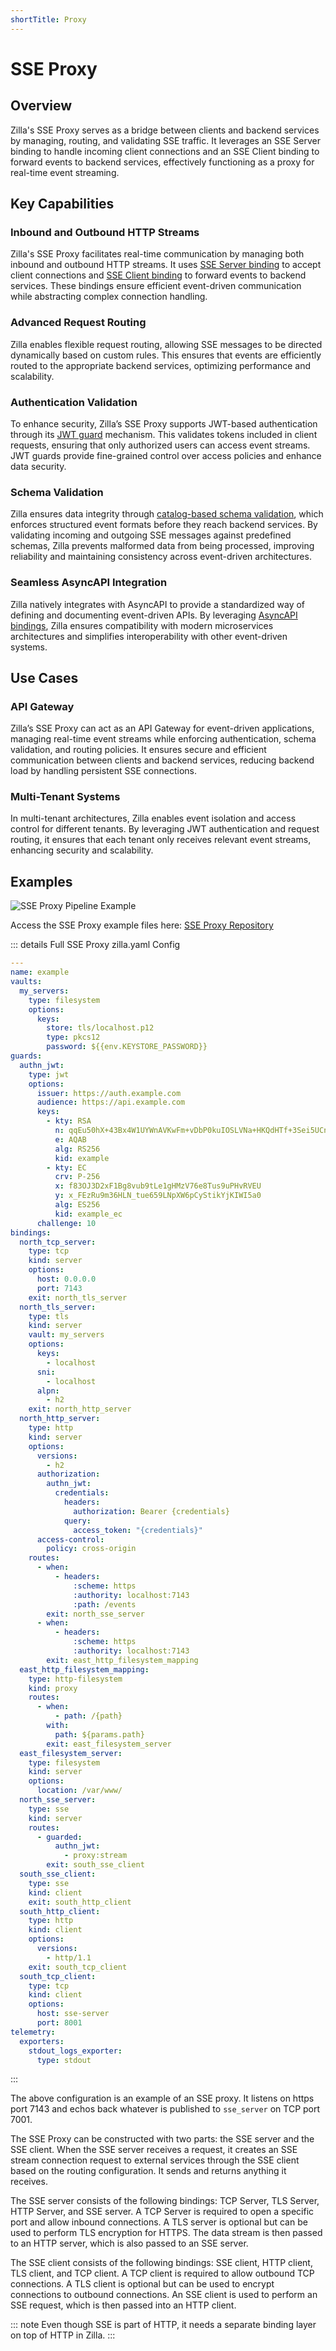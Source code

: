 ```yaml
---
shortTitle: Proxy
---
```


# SSE Proxy

## Overview

Zilla's SSE Proxy serves as a bridge between clients and backend services by managing, routing, and validating SSE traffic. It leverages an SSE Server binding to handle incoming client connections and an SSE Client binding to forward events to backend services, effectively functioning as a proxy for real-time event streaming.

## Key Capabilities

### Inbound and Outbound HTTP Streams

Zilla's SSE Proxy facilitates real-time communication by managing both inbound and outbound HTTP streams. It uses [SSE Server binding](../../../reference/config/bindings/sse/server.md) to accept client connections and [SSE Client binding](../../../reference/config/bindings/sse/client.md) to forward events to backend services. These bindings ensure efficient event-driven communication while abstracting complex connection handling.

### Advanced Request Routing

Zilla enables flexible request routing, allowing SSE messages to be directed dynamically based on custom rules. This ensures that events are efficiently routed to the appropriate backend services, optimizing performance and scalability.

### Authentication Validation

To enhance security, Zilla’s SSE Proxy supports JWT-based authentication through its [JWT guard](../../../reference/config/guards/jwt.md) mechanism. This validates tokens included in client requests, ensuring that only authorized users can access event streams. JWT guards provide fine-grained control over access policies and enhance data security.

### Schema Validation

Zilla ensures data integrity through [catalog-based schema validation](../../../reference/config/catalogs/), which enforces structured event formats before they reach backend services. By validating incoming and outgoing SSE messages against predefined schemas, Zilla prevents malformed data from being processed, improving reliability and maintaining consistency across event-driven architectures.

### Seamless AsyncAPI Integration

Zilla natively integrates with AsyncAPI to provide a standardized way of defining and documenting event-driven APIs. By leveraging [AsyncAPI bindings](../../../reference/config/bindings/asyncapi/README.md), Zilla ensures compatibility with modern microservices architectures and simplifies interoperability with other event-driven systems.

## Use Cases

### API Gateway

Zilla’s SSE Proxy can act as an API Gateway for event-driven applications, managing real-time event streams while enforcing authentication, schema validation, and routing policies. It ensures secure and efficient communication between clients and backend services, reducing backend load by handling persistent SSE connections.

### Multi-Tenant Systems

In multi-tenant architectures, Zilla enables event isolation and access control for different tenants. By leveraging JWT authentication and request routing, it ensures that each tenant only receives relevant event streams, enhancing security and scalability.

## Examples

![SSE Proxy Pipeline Example](../images/sse-proxy.png)

Access the SSE Proxy example files here: [SSE Proxy Repository](https://github.com/aklivity/zilla-examples/tree/main/sse.proxy.jwt)

::: details Full SSE Proxy zilla.yaml Config

```yaml
---
name: example
vaults:
  my_servers:
    type: filesystem
    options:
      keys:
        store: tls/localhost.p12
        type: pkcs12
        password: ${{env.KEYSTORE_PASSWORD}}
guards:
  authn_jwt:
    type: jwt
    options:
      issuer: https://auth.example.com
      audience: https://api.example.com
      keys:
        - kty: RSA
          n: qqEu50hX+43Bx4W1UYWnAVKwFm+vDbP0kuIOSLVNa+HKQdHTf+3Sei5UCnkskn796izA29D0DdCy3ET9oaKRHIJyKbqFl0rv6f516QzOoXKC6N01sXBHBE/ovs0wwDvlaW+gFGPgkzdcfUlyrWLDnLV7LcuQymhTND2uH0oR3wJnNENN/OFgM1KGPPDOe19YsIKdLqARgxrhZVsh06OurEviZTXOBFI5r+yac7haDwOQhLHXNv+Y9MNvxs5QLWPFIM3bNUWfYrJnLrs4hGJS+y/KDM9Si+HL30QAFXy4YNO33J8DHjZ7ddG5n8/FqplOKvRtUgjcKWlxoGY4VdVaDQ==
          e: AQAB
          alg: RS256
          kid: example
        - kty: EC
          crv: P-256
          x: f83OJ3D2xF1Bg8vub9tLe1gHMzV76e8Tus9uPHvRVEU
          y: x_FEzRu9m36HLN_tue659LNpXW6pCyStikYjKIWI5a0
          alg: ES256
          kid: example_ec
      challenge: 10
bindings:
  north_tcp_server:
    type: tcp
    kind: server
    options:
      host: 0.0.0.0
      port: 7143
    exit: north_tls_server
  north_tls_server:
    type: tls
    kind: server
    vault: my_servers
    options:
      keys:
        - localhost
      sni:
        - localhost
      alpn:
        - h2
    exit: north_http_server
  north_http_server:
    type: http
    kind: server
    options:
      versions:
        - h2
      authorization:
        authn_jwt:
          credentials:
            headers:
              authorization: Bearer {credentials}
            query:
              access_token: "{credentials}"
      access-control:
        policy: cross-origin
    routes:
      - when:
          - headers:
              :scheme: https
              :authority: localhost:7143
              :path: /events
        exit: north_sse_server
      - when:
          - headers:
              :scheme: https
              :authority: localhost:7143
        exit: east_http_filesystem_mapping
  east_http_filesystem_mapping:
    type: http-filesystem
    kind: proxy
    routes:
      - when:
          - path: /{path}
        with:
          path: ${params.path}
        exit: east_filesystem_server
  east_filesystem_server:
    type: filesystem
    kind: server
    options:
      location: /var/www/
  north_sse_server:
    type: sse
    kind: server
    routes:
      - guarded:
          authn_jwt:
            - proxy:stream
        exit: south_sse_client
  south_sse_client:
    type: sse
    kind: client
    exit: south_http_client
  south_http_client:
    type: http
    kind: client
    options:
      versions:
        - http/1.1
    exit: south_tcp_client
  south_tcp_client:
    type: tcp
    kind: client
    options:
      host: sse-server
      port: 8001
telemetry:
  exporters:
    stdout_logs_exporter:
      type: stdout
```

:::

The above configuration is an example of an SSE proxy. It listens on https port 7143 and echos back whatever is published to `sse_server` on TCP port 7001.

The SSE Proxy can be constructed with two parts: the SSE server and the SSE client. When the SSE server receives a request, it creates an SSE stream connection request to external services through the SSE client based on the routing configuration. It sends and returns anything it receives.

The SSE server consists of the following bindings: TCP Server, TLS Server, HTTP Server, and SSE server. A TCP Server is required to open a specific port and allow inbound connections. A TLS server is optional but can be used to perform TLS encryption for HTTPS. The data stream is then passed to an HTTP server, which is also passed to an SSE server.

The SSE client consists of the following bindings: SSE client, HTTP client, TLS client, and TCP client. A TCP client is required to allow outbound TCP connections. A TLS client is optional but can be used to encrypt connections to outbound connections. An SSE client is used to perform an SSE request, which is then passed into an HTTP client.

::: note
Even though SSE is part of HTTP, it needs a separate binding layer on top of HTTP in Zilla.
:::
